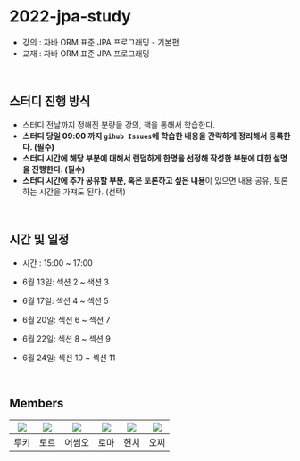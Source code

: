 # 2022-jpa-study

* 강의 : 자바 ORM 표준 JPA 프로그래밍 - 기본편
* 교재 : 자바 ORM 표준 JPA 프로그래밍

<br>

## 스터디 진행 방식 
- 스터디 전날까지 정해진 분량을 강의, 책을 통해서 학습한다.
- **스터디 당일 09:00 까지 `gihub Issues`에 학습한 내용을 간략하게 정리해서 등록한다. (필수)**
- **스터디 시간에 해당 부분에 대해서 랜덤하게 한명을 선정해 작성한 부분에 대한 설명을 진행한다. (필수)**
- **스터디 시간에 추가 공유할 부분, 혹은 토론하고 싶은 내용**이 있으면 내용 공유, 토론하는 시간을 가져도 된다. (선택)

<br>

## 시간 및 일정

- 시간 : 15:00 ~ 17:00 

- 6월 13일: 섹션 2  ~ 색션 3
- 6월 17일: 섹션 4  ~ 섹션 5
- 6월 20일: 섹션 6  ~ 섹션 7
- 6월 22일: 섹션 8  ~ 섹션 9
- 6월 24일: 섹션 10 ~ 섹션 11

<br>

## Members
|[![](https://github.com/wishoon.png?size=80)](https://github.com/Wishoon)|[![](https://github.com/injoon2019.png?size=80)](https://github.com/injoon2019) |[![](https://github.com/awesomeo184.png?size=80)](https://github.com/awesomeo184) |[![](https://github.com/kbsat.png?size=80)](https://github.com/kbsat) | [![](https://github.com/BETTERFUTURE4.png?size=80)](https://github.com/BETTERFUTURE4) | [![](https://github.com/Ohzzi.png?size=80)](https://github.com/Ohzzi)| 
|:---:|:---:|:----:|:---:|:---:|:---:|
| 루키 | 토르 | 어썸오 | 로마 | 헌치 | 오찌 |
